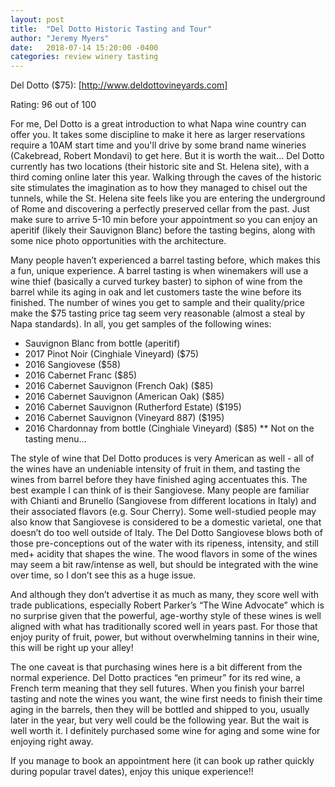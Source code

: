 ```yaml
---
layout: post
title:  "Del Dotto Historic Tasting and Tour"
author: "Jeremy Myers"
date:   2018-07-14 15:20:00 -0400
categories: review winery tasting
---
```

Del Dotto ($75): [http://www.deldottovineyards.com]

Rating: 96 out of 100

For me, Del Dotto is a great introduction to what Napa wine country can offer you.  It takes some discipline to make it here as larger reservations require a 10AM start time and you'll drive by some brand name wineries (Cakebread, Robert Mondavi) to get here.  But it is worth the wait...  Del Dotto currently has two locations (their historic site and St. Helena site), with a third coming online later this year.  Walking through the caves of the historic site stimulates the imagination as to how they managed to chisel out the tunnels, while the St. Helena site feels like you are entering the underground of Rome and discovering a perfectly preserved cellar from the past.  Just make sure to arrive 5-10 min before your appointment so you can enjoy an aperitif (likely their Sauvignon Blanc) before the tasting begins, along with some nice photo opportunities with the architecture.

Many people haven’t experienced a barrel tasting before, which makes this a fun, unique experience.  A barrel tasting is when winemakers will use a wine thief (basically a curved turkey baster) to siphon of wine from the barrel while its aging in oak and let customers taste the wine before its finished.  The number of wines you get to sample and their quality/price make the $75 tasting price tag seem very reasonable (almost a steal by Napa standards).  In all, you get samples of the following wines:

* Sauvignon Blanc from bottle (aperitif)
* 2017 Pinot Noir (Cinghiale Vineyard) ($75)
* 2016 Sangiovese ($58)
* 2016 Cabernet Franc ($85)
* 2016 Cabernet Sauvignon (French Oak) ($85)
* 2016 Cabernet Sauvignon (American Oak) ($85)
* 2016 Cabernet Sauvignon (Rutherford Estate) ($195)
* 2016 Cabernet Sauvignon (Vineyard 887) ($195)
* 2016 Chardonnay from bottle (Cinghiale Vineyard) ($85)
** Not on the tasting menu...

The style of wine that Del Dotto produces is very American as well - all of the wines have an undeniable intensity of fruit in them, and tasting the wines from barrel before they have finished aging accentuates this.  The best example I can think of is their Sangiovese.  Many people are familiar with Chianti and Brunello (Sangiovese from different locations in Italy) and their associated flavors (e.g. Sour Cherry).  Some well-studied people may also know that Sangiovese is considered to be a domestic varietal, one that doesn’t do too well outside of Italy.  The Del Dotto Sangiovese blows both of those pre-conceptions out of the water with its ripeness, intensity, and still med+ acidity that shapes the wine.  The wood flavors in some of the wines may seem a bit raw/intense as well, but should be integrated with the wine over time, so I don’t see this as a huge issue.

And although they don’t advertise it as much as many, they score well with trade publications, especially Robert Parker’s “The Wine Advocate” which is no surprise given that the powerful, age-worthy style of these wines is well aligned with what has traditionally scored well in years past.  For those that enjoy purity of fruit, power, but without overwhelming tannins in their wine, this will be right up your alley!

The one caveat is that purchasing wines here is a bit different from the normal experience.  Del Dotto practices “en primeur” for its red wine, a French term meaning that they sell futures.  When you finish your barrel tasting and note the wines you want, the wine first needs to finish their time aging in the barrels, then they will be bottled and shipped to you, usually later in the year, but very well could be the following year.  But the wait is well worth it.  I definitely purchased some wine for aging and some wine for enjoying right away.

If you manage to book an appointment here (it can book up rather quickly during popular travel dates), enjoy this unique experience!!
